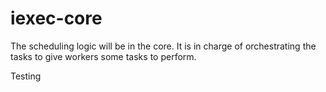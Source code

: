 # iexec-core
 
The scheduling logic will be in the core. It is in charge of orchestrating the tasks to give workers some tasks to perform.

Testing

